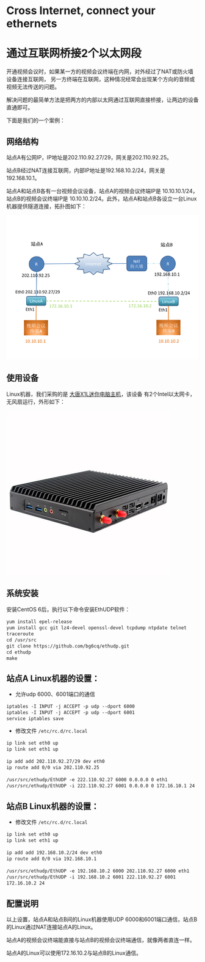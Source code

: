# Cross Internet, connect your ethernets
# 通过互联网桥接2个以太网段

开通视频会议时，如果某一方的视频会议终端在内网，对外经过了NAT或防火墙设备连接互联网，
另一方终端在互联网，这种情况经常会出现某个方向的音频或视频无法传送的问题。

解决问题的最简单方法是把两方的内部以太网通过互联网直接桥接，让两边的设备直通即可。

下面是我们的一个案例：

## 网络结构

站点A有公网IP，IP地址是202.110.92.27/29，网关是202.110.92.25。

站点B经过NAT连接互联网，内部IP地址是192.168.10.2/24，网关是192.168.10.1。

站点A和站点B各有一台视频会议设备，站点A的视频会议终端IP是 10.10.10.1/24，站点B的视频会议终端IP是
10.10.10.2/24。此外，站点A和站点B各设立一台Linux机器提供隧道连接，拓扑图如下：

![网络拓扑图](vcnet.png)

## 使用设备

Linux机器，我们采购的是 [大唐X1L迷你电脑主机](https://detail.tmall.com/item.htm?id=553661921148)，该设备
有2个Intel以太网卡，无风扇运行，外形如下：

![大唐X1L迷你电脑主机](x1l.jpg)

## 系统安装

安装CentOS 6后，执行以下命令安装EthUDP软件：
```
yum install epel-release 
yum install gcc git lz4-devel openssl-devel tcpdump ntpdate telnet traceroute
cd /usr/src
git clone https://github.com/bg6cq/ethudp.git
cd ethudp
make
```

## 站点A Linux机器的设置：

* 允许udp 6000、6001端口的通信

```
iptables -I INPUT -j ACCEPT -p udp --dport 6000
iptables -I INPUT -j ACCEPT -p udp --dport 6001
service iptables save
```
* 修改文件 `/etc/rc.d/rc.local`

```
ip link set eth0 up
ip link set eth1 up

ip add add 202.110.92.27/29 dev eth0
ip route add 0/0 via 202.110.92.25

/usr/src/ethudp/EthUDP -e 222.110.92.27 6000 0.0.0.0 0 eth1
/usr/src/ethudp/EthUDP -i 222.110.92.27 6001 0.0.0.0 0 172.16.10.1 24
````

## 站点B Linux机器的设置：

* 修改文件 `/etc/rc.d/rc.local`

```
ip link set eth0 up
ip link set eth1 up

ip add add 192.168.10.2/24 dev eth0
ip route add 0/0 via 192.168.10.1

/usr/src/ethudp/EthUDP -e 192.168.10.2 6000 202.110.92.27 6000 eth1
/usr/src/ethudp/EthUDP -i 192.168.10.2 6001 222.110.92.27 6001 172.16.10.2 24
````

## 配置说明

以上设置，站点A和站点B间的Linux机器使用UDP 6000和6001端口通信，站点B的Linux通过NAT连接站点A的Linux。

站点A的视频会议终端能直接与站点B的视频会议终端通信，就像两者直连一样。

站点A的Linux可以使用172.16.10.2与站点B的Linux通信。
